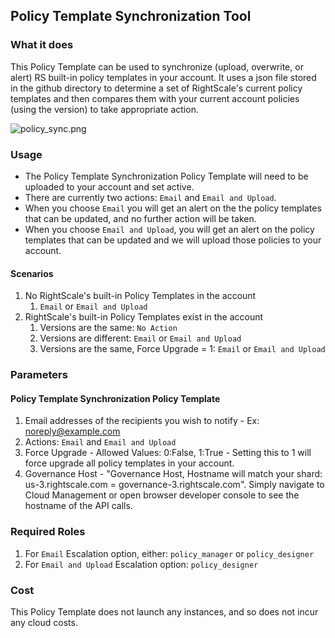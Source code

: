 ## Policy Template Synchronization Tool

### What it does

This Policy Template can be used to synchronize (upload, overwrite, or alert) RS built-in policy templates in your account. It uses a json file stored in the github directory to determine a set of RightScale's current policy templates and then compares them with your current account policies (using the version) to take appropriate action.

![policy_sync.png](https://www.dropbox.com/s/0mb9maqi8dm89y8/policy_sync_do_not_delete.png?dl=0)

### Usage

- The Policy Template Synchronization Policy Template will need to be uploaded to your account and set active. 
- There are currently two actions: `Email` and `Email and Upload`. 
- When you choose `Email` you will get an alert on the the policy templates that can be updated, and no further action will be taken. 
- When you choose `Email and Upload`, you will get an alert on the policy templates that can be updated and we will upload those policies to your account. 

#### Scenarios

1. No RightScale's built-in Policy Templates in the account
   1. `Email` or `Email and Upload`
1. RightScale's built-in Policy Templates exist in the account
   1. Versions are the same: `No Action`
   2. Versions are different: `Email` or `Email and Upload`
   3. Versions are the same, Force Upgrade = 1: `Email` or `Email and Upload`

### Parameters

#### Policy Template Synchronization Policy Template

1. Email addresses of the recipients you wish to notify - Ex: noreply@example.com
2. Actions: `Email` and `Email and Upload`
3. Force Upgrade - Allowed Values: 0:False, 1:True - Setting this to 1 will force upgrade all policy templates in your account. 
4. Governance Host - "Governance Host, Hostname will match your shard: us-3.rightscale.com = governance-3.rightscale.com". Simply navigate to Cloud Management or open browser developer console to see the hostname of the API calls. 

### Required Roles
1. For `Email` Escalation option, either: `policy_manager` or `policy_designer`
2. For `Email and Upload` Escalation option: `policy_designer`

### Cost

This Policy Template does not launch any instances, and so does not incur any cloud costs.
